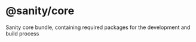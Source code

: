 # @sanity/core

Sanity core bundle, containing required packages for the development and build process
